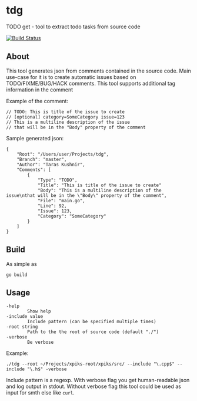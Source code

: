 # tdg
TODO get - tool to extract todo tasks from source code

[![Build Status](https://travis-ci.org/ribtoks/tdg.svg?branch=master)](https://travis-ci.org/ribtoks/tdg)

## About

This tool generates json from comments contained in the source code. Main use-case for it is to create automatic issues based on TODO/FIXME/BUG/HACK comments. This tool supports additional tag information in the comment

Example of the comment:

    // TODO: This is title of the issue to create
    // [optional] category=SomeCategory issue=123
    // This is a multiline description of the issue
    // that will be in the "Body" property of the comment

Sample generated json:

    {
        "Root": "/Users/user/Projects/tdg",
        "Branch": "master",
        "Author": "Taras Kushnir",
        "Comments": [
            {
                "Type": "TODO",
                "Title": "This is title of the issue to create"
                "Body": "This is a multiline description of the issue\nthat will be in the \"Body\" property of the comment",
                "File": "main.go",
                "Line": 92,
                "Issue": 123,
                "Category": "SomeCategory"
            }
        ]
    }

## Build

As simple as

    go build

## Usage

    -help
            Show help
    -include value
            Include pattern (can be specified multiple times)
    -root string
            Path to the the root of source code (default "./")
    -verbose
            Be verbose

Example:

    ./tdg --root ~/Projects/xpiks-root/xpiks/src/ --include "\.cpp$" --include "\.h$" -verbose

Include pattern is a regexp. With verbose flag you get human-readable json and log output in stdout. Without verbose flag this tool could be used as input for smth else like `curl`.
